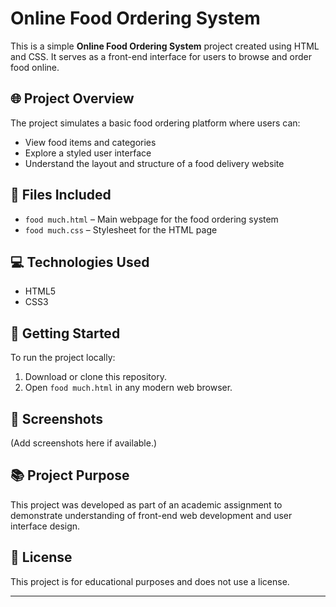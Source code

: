 # Online Food Ordering System

This is a simple **Online Food Ordering System** project created using HTML and CSS. It serves as a front-end interface for users to browse and order food online.

## 🌐 Project Overview

The project simulates a basic food ordering platform where users can:

- View food items and categories
- Explore a styled user interface
- Understand the layout and structure of a food delivery website

## 📁 Files Included

- `food much.html` – Main webpage for the food ordering system
- `food much.css` – Stylesheet for the HTML page

## 💻 Technologies Used

- HTML5
- CSS3

## 🚀 Getting Started

To run the project locally:

1. Download or clone this repository.
2. Open `food much.html` in any modern web browser.

## 📸 Screenshots

(Add screenshots here if available.)

## 📚 Project Purpose

This project was developed as part of an academic assignment to demonstrate understanding of front-end web development and user interface design.

## 📄 License

This project is for educational purposes and does not use a license.

---

